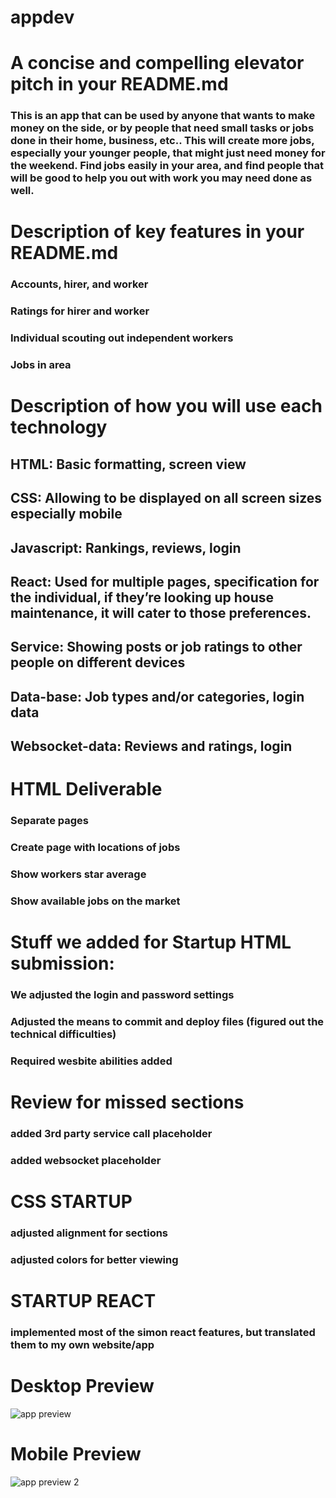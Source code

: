 # appdev


# A concise and compelling elevator pitch in your README.md

### This is an app that can be used by anyone that wants to make money on the side, or by people that need small tasks or jobs done in their home, business, etc.. This will create more jobs, especially your younger people, that might just need money for the weekend. Find jobs easily in your area, and find people that will be good to help you out with work you may need done as well.

# Description of key features in your README.md

### Accounts, hirer, and worker
### Ratings for hirer and worker
### Individual scouting out independent workers
### Jobs in area

# Description of how you will use each technology
## HTML: Basic formatting, screen view
## CSS: Allowing to be displayed on all screen sizes especially mobile
## Javascript: Rankings, reviews, login
## React: Used for multiple pages, specification for the individual, if they’re looking up house maintenance, it will cater to those preferences.
## Service: Showing posts or job ratings to other people on different devices
## Data-base: Job types and/or categories, login data
## Websocket-data: Reviews and ratings, login

# HTML Deliverable
### Separate pages
### Create page with locations of jobs
### Show workers star average
### Show available jobs on the market

# Stuff we added for Startup HTML submission:
### We adjusted the login and password settings
### Adjusted the means to commit and deploy files (figured out the technical difficulties)
### Required wesbite abilities added

# Review for missed sections
### added 3rd party service call placeholder
### added websocket placeholder

# CSS STARTUP
### adjusted alignment for sections
### adjusted colors for better viewing

# STARTUP REACT
### implemented most of the simon react features, but translated them to my own website/app




# Desktop Preview
![app preview](https://github.com/user-attachments/assets/f135dc7e-ec72-4f27-bbe9-88af2bd4bd07)
# Mobile Preview
![app preview 2](https://github.com/user-attachments/assets/b5e9d676-5bd5-4816-a6f4-d2e29c809c7c)
